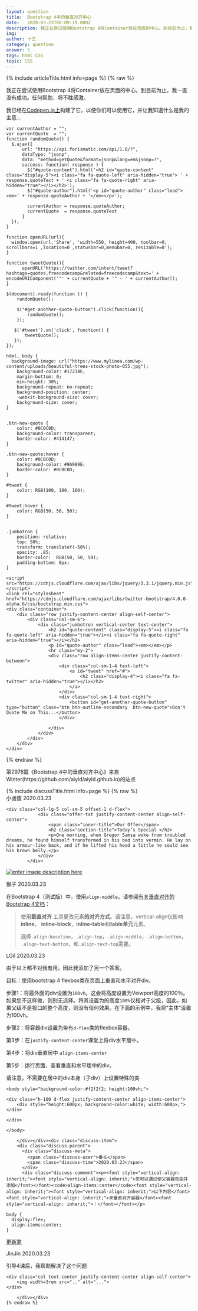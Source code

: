 ```yaml
---
layout: question
title:  Bootstrap 4中的垂直对齐中心
date:   2020-03-23T08:09:19.000Z
description: 我正在尝试使用Bootstrap 4将Container放在页面的中心。到目前为止，我一直没有成功。任何帮助，将不胜感激。我已经在Codepen.io...
img: 
author: 十三
category: question
answer: 5
tags: html CSS
topic: CSS
---
```

<div class="article-root">
  <div class="article">
    {% include articleTitle.html info=page %}
    {% raw %}
    <div class="article-content"><p><font style="vertical-align: inherit;"><font style="vertical-align: inherit;">我正在尝试使用Bootstrap 4将Container放在页面的中心。到目前为止，我一直没有成功。</font><font style="vertical-align: inherit;">任何帮助，将不胜感激。</font></font></p>

<p><font style="vertical-align: inherit;"><font style="vertical-align: inherit;">我已经在</font></font><a href="http://codepen.io/cmseaton42/pen/EZMxem" rel="noreferrer"><font style="vertical-align: inherit;"><font style="vertical-align: inherit;">Codepen.io上</font></font></a><font style="vertical-align: inherit;"><font style="vertical-align: inherit;">构建了它，</font><font style="vertical-align: inherit;">以便你们可以使用它，并让我知道什么是我的主意...</font></font></p>

<p></p><div class="snippet" data-lang="js" data-hide="true" data-console="true" data-babel="false">
<div class="snippet-code snippet-currently-hidden">
<pre class="snippet-code-js lang-js prettyprint-override"><code>var currentAuthor = "";<font></font>
var currentQuote  = "";<font></font>
function randomQuote() {<font></font>
  $.ajax({<font></font>
      url: "https://api.forismatic.com/api/1.0/?",<font></font>
      dataType: "jsonp",<font></font>
      data: "method=getQuote&amp;format=jsonp&amp;lang=en&amp;jsonp=?",<font></font>
      success: function( response ) {<font></font>
        $("#quote-content").html('&lt;h2 id="quote-content" class="display-5"&gt;&lt;i class="fa fa-quote-left" aria-hidden="true"&gt; ' + response.quoteText + ' &lt;i class="fa fa-quote-right" aria-hidden="true"&gt;&lt;/i&gt;&lt;/h2&gt;');<font></font>
        $("#quote-author").html('&lt;p id="quote-author" class="lead"&gt;&lt;em&gt;' + response.quoteAuthor + '&lt;/em&gt;&lt;/p&gt;');<font></font>
        <font></font>
        currentAuthor = response.quoteAuthor;<font></font>
        currentQuote  = response.quoteText<font></font>
      }<font></font>
  });<font></font>
}<font></font>
<font></font>
function openURL(url){<font></font>
  window.open(url,'Share', 'width=550, height=400, toolbar=0, scrollbars=1 ,location=0 ,statusbar=0,menubar=0, resizable=0');<font></font>
}<font></font>
<font></font>
function tweetQuote(){<font></font>
      openURL('https://twitter.com/intent/tweet?hashtags=quotes,freecodecamp&amp;related=freecodecamp&amp;text=' + encodeURIComponent('"' + currentQuote + '" - ' + currentAuthor));<font></font>
}<font></font>
<font></font>
$(document).ready(function () {<font></font>
    randomQuote();<font></font>
<font></font>
    $("#get-another-quote-button").click(function(){<font></font>
        randomQuote();<font></font>
    });<font></font>
<font></font>
   $('#tweet').on('click', function() {<font></font>
       tweetQuote();<font></font>
   });<font></font>
});</code></pre>
<pre class="snippet-code-css lang-css prettyprint-override"><code>html, body {<font></font>
  background-image: url("https://www.mylinea.com/wp-content/uploads/beautiful-trees-stock-photo-055.jpg");<font></font>
    background-color: #17234E;<font></font>
    margin-bottom: 0;<font></font>
    min-height: 30%;<font></font>
    background-repeat: no-repeat;<font></font>
    background-position: center;<font></font>
    -webkit-background-size: cover;<font></font>
    background-size: cover;<font></font>
}<font></font>
<font></font>
<font></font>
.btn-new-quote {<font></font>
    color: #0C0C0D;<font></font>
    background-color: transparent;<font></font>
    border-color: #414147;<font></font>
}<font></font>
<font></font>
.btn-new-quote:hover {<font></font>
    color: #0C0C0D;<font></font>
    background-color: #9A989E;<font></font>
    border-color: #0C0C0D;<font></font>
}<font></font>
<font></font>
#tweet {<font></font>
    color: RGB(100, 100, 100);<font></font>
}<font></font>
<font></font>
#tweet:hover {<font></font>
    color: RGB(50, 50, 50);<font></font>
}<font></font>
<font></font>
<font></font>
.jumbotron {<font></font>
    position: relative;<font></font>
    top: 50%;<font></font>
    transform: translateY(-50%);<font></font>
    opacity: .85;<font></font>
    border-color:  RGB(50, 50, 50);<font></font>
    padding-bottom: 8px;<font></font>
}</code></pre>
<pre class="snippet-code-html lang-html prettyprint-override"><code>&lt;script src="https://cdnjs.cloudflare.com/ajax/libs/jquery/3.3.1/jquery.min.js"&gt;&lt;/script&gt;<font></font>
&lt;link rel="stylesheet" href="https://cdnjs.cloudflare.com/ajax/libs/twitter-bootstrap/4.0.0-alpha.6/css/bootstrap.min.css"&gt;<font></font>
&lt;div class="container"&gt;<font></font>
    &lt;div class="row justify-content-center align-self-center"&gt;<font></font>
        &lt;div class="col-sm-6"&gt;<font></font>
            &lt;div class="jumbotron vertical-center text-center"&gt;<font></font>
                &lt;h2 id="quote-content" class="display-5"&gt;&lt;i class="fa fa-quote-left" aria-hidden="true"&gt;&lt;/i&gt;&lt;i class="fa fa-quote-right" aria-hidden="true"&gt;&lt;/i&gt;&lt;/h2&gt;<font></font>
                &lt;p id="quote-author" class="lead"&gt;&lt;em&gt;&lt;/em&gt;&lt;/p&gt;<font></font>
                &lt;hr class="my-2"&gt;<font></font>
                &lt;div class="row align-items-center justify-content-between"&gt;<font></font>
                    &lt;div class="col-sm-1-4 text-left"&gt;<font></font>
                        &lt;a id="tweet" href="#"&gt;<font></font>
                            &lt;h2 class="display-4"&gt;&lt;i class="fa fa-twitter" aria-hidden="true"&gt;&lt;/i&gt;&lt;/h2&gt;<font></font>
                        &lt;/a&gt;<font></font>
                    &lt;/div&gt;<font></font>
                    &lt;div class="col-sm-1-4 text-right"&gt;<font></font>
                        &lt;button id="get-another-quote-button" type="button" class="btn btn-outline-secondary  btn-new-quote"&gt;Don't Quote Me on This...&lt;/button&gt;<font></font>
                    &lt;/div&gt;<font></font>
<font></font>
                &lt;/div&gt;<font></font>
            &lt;/div&gt;<font></font>
        &lt;/div&gt;<font></font>
    &lt;/div&gt;<font></font>
&lt;/div&gt;</code></pre>
</div>
</div>
<p></p></div>
    {% endraw %}
  </div>
  <p class="winter_mark">第2976篇《Bootstrap 4中的垂直对齐中心》来自Winter(https://github.com/aiyld/aiyld.github.io)的站点</p>
  <div class="discuss-wrapper">
    {% include discussTitle.html info=page %}
    {% raw %}
    <div class="discuss-item">
        <div class="discuss-parent">
          <div class="discuss-meta">
            <span class="discuss-user">小卤蛋</span>
            <span class="discuss-time">2020.03.23</span>
          </div>
          <div class="discuss-comment"><pre><code>&lt;div class="col-lg-5 col-sm-5 offset-1 d-flex"&gt;<font></font>
            &lt;div class="offer-txt justify-content-center align-self-center"&gt;<font></font>
                &lt;span class="inner-title"&gt;Our Offer&lt;/span&gt;<font></font>
                &lt;h2 class="section-title"&gt;Today’s Special &lt;/h2&gt;<font></font>
                &lt;p&gt;One morning, when Gregor Samsa woke from troubled dreams, he found himself transformed in his bed into vermin. He lay on his armour-like back, and if he lifted his head a little he could see his brown belly.&lt;/p&gt;<font></font>
            &lt;/div&gt;<font></font>
        &lt;/div&gt;<font></font>
</code></pre>

<p><a href="https://i.stack.imgur.com/l8tqK.png" rel="nofollow noreferrer"><img src="https://i.stack.imgur.com/l8tqK.png" alt="enter image description here"></a></p></div>
        </div></div><div class="discuss-item">
        <div class="discuss-parent">
          <div class="discuss-meta">
            <span class="discuss-user">猴子</span>
            <span class="discuss-time">2020.03.23</span>
          </div>
          <div class="discuss-comment"><p><font style="vertical-align: inherit;"><font style="vertical-align: inherit;">在Bootstrap 4（测试版）中，使用</font></font><code>align-middle</code><font style="vertical-align: inherit;"><font style="vertical-align: inherit;">。</font><font style="vertical-align: inherit;">请参阅</font></font><a href="https://getbootstrap.com/docs/4.0/utilities/vertical-align/" rel="nofollow noreferrer"><font style="vertical-align: inherit;"><font style="vertical-align: inherit;">有关垂直对齐的Bootstrap 4文档</font></font></a><font style="vertical-align: inherit;"><font style="vertical-align: inherit;">：</font></font></p>

<blockquote>
  <p><font style="vertical-align: inherit;"><font style="vertical-align: inherit;">使用</font></font><strong><font style="vertical-align: inherit;"><font style="vertical-align: inherit;">垂直对齐</font></font></strong><font style="vertical-align: inherit;"><font style="vertical-align: inherit;"> 
  工具</font><font style="vertical-align: inherit;">更改元素</font><strong><font style="vertical-align: inherit;">的对齐方式</font></strong><font style="vertical-align: inherit;">。</font><font style="vertical-align: inherit;">请注意，vertical-align仅影响</font></font><strong><font style="vertical-align: inherit;"><font style="vertical-align: inherit;">inline</font></font></strong><font style="vertical-align: inherit;"><font style="vertical-align: inherit;">，
   </font></font><strong><font style="vertical-align: inherit;"><font style="vertical-align: inherit;">inline-block</font></font></strong><font style="vertical-align: inherit;"><font style="vertical-align: inherit;">，</font></font><strong><font style="vertical-align: inherit;"><font style="vertical-align: inherit;">inline-table</font></font></strong><font style="vertical-align: inherit;"><font style="vertical-align: inherit;">和</font></font><strong><font style="vertical-align: inherit;"><font style="vertical-align: inherit;">table单元</font></font></strong><font style="vertical-align: inherit;"><font style="vertical-align: inherit;">元素。</font></font></p>
  
  <p><font style="vertical-align: inherit;"><font style="vertical-align: inherit;">选择</font></font><code>.align-baseline</code><font style="vertical-align: inherit;"><font style="vertical-align: inherit;">，</font></font><code>.align-top</code><font style="vertical-align: inherit;"><font style="vertical-align: inherit;">，</font></font><code>.align-middle</code><font style="vertical-align: inherit;"><font style="vertical-align: inherit;">，</font></font><code>.align-bottom</code><font style="vertical-align: inherit;"><font style="vertical-align: inherit;">，
   </font></font><code>.align-text-bottom</code><font style="vertical-align: inherit;"><font style="vertical-align: inherit;">，和</font></font><code>.align-text-top</code><font style="vertical-align: inherit;"><font style="vertical-align: inherit;">需要。</font></font></p>
</blockquote></div>
        </div></div><div class="discuss-item">
        <div class="discuss-parent">
          <div class="discuss-meta">
            <span class="discuss-user">LGil</span>
            <span class="discuss-time">2020.03.23</span>
          </div>
          <div class="discuss-comment"><p><font style="vertical-align: inherit;"><font style="vertical-align: inherit;">由于以上都不对我有用，因此我添加了另一个答案。</font></font></p>

<p><font style="vertical-align: inherit;"><font style="vertical-align: inherit;">目标：使用bootstrap 4 flexbox类在页面上垂直和水平对齐div。</font></font></p>

<p><font style="vertical-align: inherit;"><font style="vertical-align: inherit;">步骤1：将最外面的div设置为</font></font><code>100vh</code><font style="vertical-align: inherit;"><font style="vertical-align: inherit;">。</font><font style="vertical-align: inherit;">这会将高度设置为Veiwport高度的100％。</font><font style="vertical-align: inherit;">如果您不这样做，则别无选择。</font><font style="vertical-align: inherit;">将其设置为的高度</font></font><code>100%</code><font style="vertical-align: inherit;"><font style="vertical-align: inherit;">仅相对于父级，因此，如果父级不是视口的整个高度，则没有任何效果。</font><font style="vertical-align: inherit;">在下面的示例中，我将“主体”设置为100vh。</font></font></p>

<p><font style="vertical-align: inherit;"><font style="vertical-align: inherit;">步骤2：将容器div设置为带有</font></font><code>d-flex</code><font style="vertical-align: inherit;"><font style="vertical-align: inherit;">类</font><font style="vertical-align: inherit;">的flexbox容器</font><font style="vertical-align: inherit;">。</font></font></p>

<p><font style="vertical-align: inherit;"><font style="vertical-align: inherit;">第3步：在</font></font><code>justify-content-center</code><font style="vertical-align: inherit;"><font style="vertical-align: inherit;">课堂</font><font style="vertical-align: inherit;">上将div水平居中</font><font style="vertical-align: inherit;">。</font></font></p>

<p><font style="vertical-align: inherit;"><font style="vertical-align: inherit;">第4步：将div垂直居中 </font></font><code>align-items-center</code></p>

<p><font style="vertical-align: inherit;"><font style="vertical-align: inherit;">第5步：运行页面，查看垂直和水平居中的div。</font></font></p>

<p><font style="vertical-align: inherit;"><font style="vertical-align: inherit;">请注意，不需要在居中的div本身（子div）上设置特殊的类</font></font></p>

<pre><code>&lt;body style="background-color:#f2f2f2; height:100vh;"&gt;<font></font>
<font></font>
&lt;div class="h-100 d-flex justify-content-center align-items-center"&gt;<font></font>
    &lt;div style="height:600px; background-color:white; width:600px;"&gt;<font></font>
&lt;/div&gt;<font></font>
<font></font>
&lt;/div&gt;<font></font>
<font></font>
&lt;/body&gt;<font></font>
</code></pre></div>
        </div></div><div class="discuss-item">
        <div class="discuss-parent">
          <div class="discuss-meta">
            <span class="discuss-user">番长</span>
            <span class="discuss-time">2020.03.23</span>
          </div>
          <div class="discuss-comment"><p><font style="vertical-align: inherit;"><font style="vertical-align: inherit;">您可以通过使父容器弯曲并添加</font></font><code>align-items:center</code><font style="vertical-align: inherit;"><font style="vertical-align: inherit;">以下内容</font><font style="vertical-align: inherit;">来垂直对齐容器</font><font style="vertical-align: inherit;">：</font></font></p>

<pre><code>body {<font></font>
  display:flex;<font></font>
  align-items:center;<font></font>
}<font></font>
</code></pre>

<p><a href="http://codepen.io/anon/pen/ggEvQR" rel="noreferrer"><font style="vertical-align: inherit;"><font style="vertical-align: inherit;">更新笔</font></font></a></p></div>
        </div></div><div class="discuss-item">
        <div class="discuss-parent">
          <div class="discuss-meta">
            <span class="discuss-user">JinJin</span>
            <span class="discuss-time">2020.03.23</span>
          </div>
          <div class="discuss-comment"><p><font style="vertical-align: inherit;"><font style="vertical-align: inherit;">引导4课后，我帮助解决了这个问题</font></font></p>

<pre><code>&lt;div class="col text-center justify-content-center align-self-center"&gt;<font></font>
    &lt;img width=3rem src=".." alt="..."&gt;<font></font>
&lt;/div&gt;<font></font>
</code></pre></div>
        </div></div>
    {% endraw %}
  </div>
<div>
